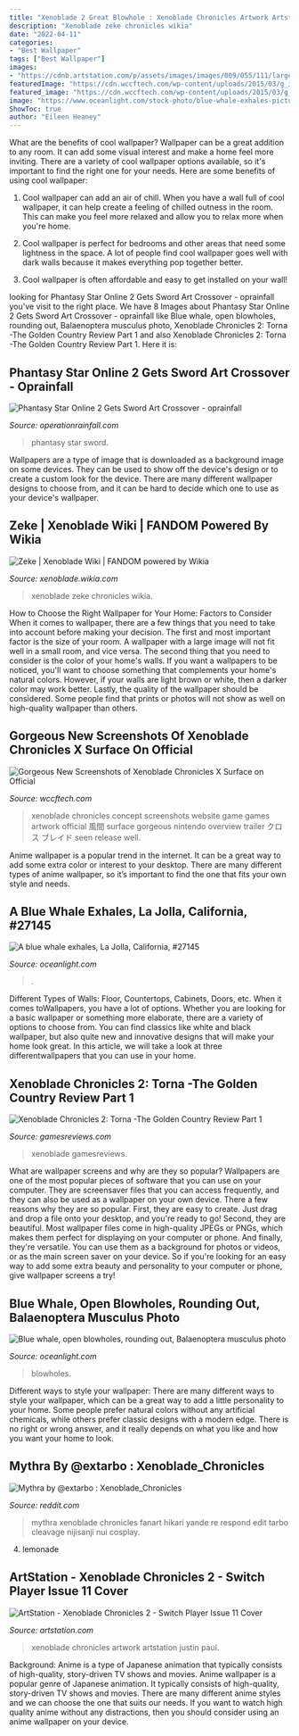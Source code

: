 ```yaml
---
title: "Xenoblade 2 Great Blowhole : Xenoblade Chronicles Artwork Artstation Justin Paul"
description: "Xenoblade zeke chronicles wikia"
date: "2022-04-11"
categories:
- "Best Wallpaper"
tags: ["Best Wallpaper"]
images:
- "https://cdnb.artstation.com/p/assets/images/images/009/055/111/large/justin-paul-xenoblade-cover-by-justin-paul.jpg?1516865481"
featuredImage: "https://cdn.wccftech.com/wp-content/uploads/2015/03/g_img_kazama01.jpg"
featured_image: "https://cdn.wccftech.com/wp-content/uploads/2015/03/g_img_kazama01.jpg"
image: "https://www.oceanlight.com/stock-photo/blue-whale-exhales-picture-27145-459048.jpg"
ShowToc: true
author: "Eileen Heaney"
---
```



What are the benefits of cool wallpaper?
Wallpaper can be a great addition to any room. It can add some visual interest and make a home feel more inviting. There are a variety of cool wallpaper options available, so it's important to find the right one for your needs. Here are some benefits of using cool wallpaper: 
1. Cool wallpaper can add an air of chill. When you have a wall full of cool wallpaper, it can help create a feeling of chilled outness in the room. This can make you feel more relaxed and allow you to relax more when you're home. 

2. Cool wallpaper is perfect for bedrooms and other areas that need some lightness in the space. A lot of people find cool wallpaper goes well with dark walls because it makes everything pop together better. 

3. Cool wallpaper is often affordable and easy to get installed on your wall!

	

		
looking for Phantasy Star Online 2 Gets Sword Art Crossover - oprainfall you've visit to the right place. We have 8 Images about Phantasy Star Online 2 Gets Sword Art Crossover - oprainfall like Blue whale, open blowholes, rounding out, Balaenoptera musculus photo, Xenoblade Chronicles 2: Torna -The Golden Country Review Part 1 and also Xenoblade Chronicles 2: Torna -The Golden Country Review Part 1. Here it is:
		
    
## Phantasy Star Online 2 Gets Sword Art Crossover - Oprainfall

<img loading=lazy src="https://i2.wp.com/operationrainfall.com/wp-content/uploads/2020/12/Sword-Art-Phantasy-Star_feature.jpg?fit=640%2C360" onerror="this.onerror=null;this.src='https://tse1.mm.bing.net/th?id=OIP.i3dFqASDaNd6jxTMBEA31AHaEK&amp;pid=15.1';" alt="Phantasy Star Online 2 Gets Sword Art Crossover - oprainfall">

_Source: operationrainfall.com_

>phantasy star sword. 

	

Wallpapers are a type of image that is downloaded as a background image on some devices. They can be used to show off the device's design or to create a custom look for the device. There are many different wallpaper designs to choose from, and it can be hard to decide which one to use as your device's wallpaper.

    
## Zeke | Xenoblade Wiki | FANDOM Powered By Wikia

<img loading=lazy src="https://vignette.wikia.nocookie.net/xenoblade/images/0/09/XC2-Zeke-4.png/revision/latest/zoom-crop/width/240/height/240?cb=20171108194158" onerror="this.onerror=null;this.src='https://tse4.mm.bing.net/th?id=OIP.vdfQdSYEdWtc2BdL2LHa8QAAAA&amp;pid=15.1';" alt="Zeke | Xenoblade Wiki | FANDOM powered by Wikia">

_Source: xenoblade.wikia.com_

>xenoblade zeke chronicles wikia. 

	

How to Choose the Right Wallpaper for Your Home: Factors to Consider
When it comes to wallpaper, there are a few things that you need to take into account before making your decision. The first and most important factor is the size of your room. A wallpaper with a large image will not fit well in a small room, and vice versa. 
The second thing that you need to consider is the color of your home's walls. If you want a wallpapers to be noticed, you'll want to choose something that complements your home's natural colors. However, if your walls are light brown or white, then a darker color may work better. 
Lastly, the quality of the wallpaper should be considered. Some people find that prints or photos will not show as well on high-quality wallpaper than others.

    
## Gorgeous New Screenshots Of Xenoblade Chronicles X Surface On Official

<img loading=lazy src="https://cdn.wccftech.com/wp-content/uploads/2015/03/g_img_kazama01.jpg" onerror="this.onerror=null;this.src='https://tse2.mm.bing.net/th?id=OIP.YtmNdU82eVez_AHJk8VwQQHaKe&amp;pid=15.1';" alt="Gorgeous New Screenshots of Xenoblade Chronicles X Surface on Official">

_Source: wccftech.com_

>xenoblade chronicles concept screenshots website game games artwork official 風間 surface gorgeous nintendo overview trailer クロス ブレイド seen release well. 

	

Anime wallpaper is a popular trend in the internet. It can be a great way to add some extra color or interest to your desktop. There are many different types of anime wallpaper, so it’s important to find the one that fits your own style and needs.

    
## A Blue Whale Exhales, La Jolla, California, #27145

<img loading=lazy src="https://www.oceanlight.com/stock-photo/blue-whale-exhales-picture-27145-459048.jpg" onerror="this.onerror=null;this.src='https://tse3.mm.bing.net/th?id=OIP._LNYoO89yVQ3YZwpjuVKgQHaE8&amp;pid=15.1';" alt="A blue whale exhales, La Jolla, California, #27145">

_Source: oceanlight.com_

>. 

	

Different Types of Walls: Floor, Countertops, Cabinets, Doors, etc.
When it comes toWallpapers, you have a lot of options. Whether you are looking for a basic wallpaper or something more elaborate, there are a variety of options to choose from. You can find classics like white and black wallpaper, but also quite new and innovative designs that will make your home look great. In this article, we will take a look at three differentwallpapers that you can use in your home.

    
## Xenoblade Chronicles 2: Torna -The Golden Country Review Part 1

<img loading=lazy src="https://www.gamesreviews.com/wp-content/uploads/2018/10/AXenobladeTorna1.jpg" onerror="this.onerror=null;this.src='https://tse3.mm.bing.net/th?id=OIP.DwKdXxxv_b5tobUYnWv6rgHaEK&amp;pid=15.1';" alt="Xenoblade Chronicles 2: Torna -The Golden Country Review Part 1">

_Source: gamesreviews.com_

>xenoblade gamesreviews. 

	

What are wallpaper screens and why are they so popular?
Wallpapers are one of the most popular pieces of software that you can use on your computer. They are screensaver files that you can access frequently, and they can also be used as a wallpaper on your own device. There a few reasons why they are so popular. First, they are easy to create. Just drag and drop a file onto your desktop, and you're ready to go! Second, they are beautiful. Most wallpaper files come in high-quality JPEGs or PNGs, which makes them perfect for displaying on your computer or phone. And finally, they're versatile. You can use them as a background for photos or videos, or as the main screen saver on your device. So if you're looking for an easy way to add some extra beauty and personality to your computer or phone, give wallpaper screens a try!

    
## Blue Whale, Open Blowholes, Rounding Out, Balaenoptera Musculus Photo

<img loading=lazy src="https://www.oceanlight.com/stock-photo/blue-whale-aerial-photograph-02171-539174.jpg" onerror="this.onerror=null;this.src='https://tse1.mm.bing.net/th?id=OIP.XLAIE9Omk8PXbPYxZMXvfgHaLU&amp;pid=15.1';" alt="Blue whale, open blowholes, rounding out, Balaenoptera musculus photo">

_Source: oceanlight.com_

>blowholes. 

	

Different ways to style your wallpaper:
There are many different ways to style your wallpaper, which can be a great way to add a little personality to your home. Some people prefer natural colors without any artificial chemicals, while others prefer classic designs with a modern edge. There is no right or wrong answer, and it really depends on what you like and how you want your home to look.

    
## Mythra By @extarbo : Xenoblade_Chronicles

<img loading=lazy src="https://external-preview.redd.it/1fSmXu4FIKXjx8d-T7B29WEJAnfGW8cMMwHaRHg_KPM.jpg?width=640&amp;crop=smart&amp;auto=webp&amp;s=2f95443d9d68486dce0866943b0efbf4e0a6176e" onerror="this.onerror=null;this.src='https://tse4.mm.bing.net/th?id=OIP.3DDW5G3jmYU3SDuEHbqrRwHaKW&amp;pid=15.1';" alt="Mythra by @extarbo : Xenoblade_Chronicles">

_Source: reddit.com_

>mythra xenoblade chronicles fanart hikari yande re respond edit tarbo cleavage nijisanji nui cosplay. 

	

4. lemonade 

    
## ArtStation - Xenoblade Chronicles 2 - Switch Player Issue 11 Cover

<img loading=lazy src="https://cdnb.artstation.com/p/assets/images/images/009/055/111/large/justin-paul-xenoblade-cover-by-justin-paul.jpg?1516865481" onerror="this.onerror=null;this.src='https://tse3.mm.bing.net/th?id=OIP.5jRqT0yeAllZGcFtQfI0NgHaLH&amp;pid=15.1';" alt="ArtStation - Xenoblade Chronicles 2 - Switch Player Issue 11 Cover">

_Source: artstation.com_

>xenoblade chronicles artwork artstation justin paul. 

	

Background: Anime is a type of Japanese animation that typically consists of high-quality, story-driven TV shows and movies.
Anime wallpaper is a popular genre of Japanese animation. It typically consists of high-quality, story-driven TV shows and movies. There are many different anime styles and we can choose the one that suits our needs. If you want to watch high quality anime without any distractions, then you should consider using an anime wallpaper on your device.

